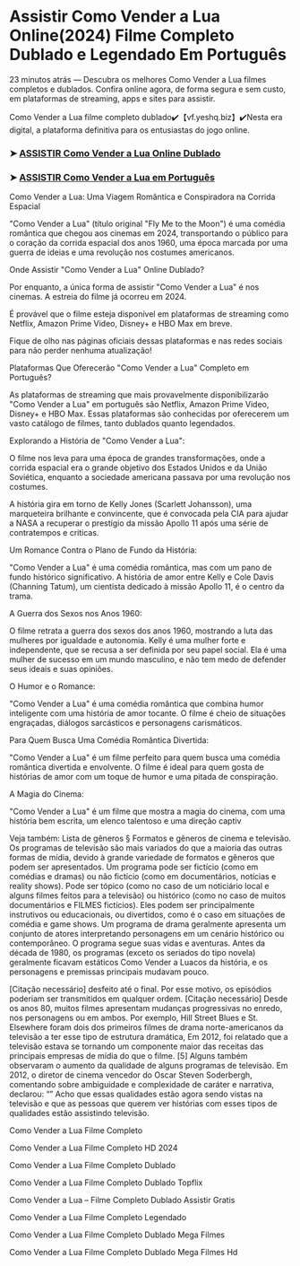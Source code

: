 # Assistir Como Vender a Lua Online(2024) Filme Completo Dublado e Legendado Em Português

23 minutos atrás — Descubra os melhores Como Vender a Lua filmes completos e dublados. Confira online agora, de forma segura e sem custo, em plataformas de streaming, apps e sites para assistir.

Como Vender a Lua filme completo dublado✔️【vf.yeshq.biz】✔️Nesta era digital, a plataforma definitiva para os entusiastas do jogo online.


### ➤ [ASSISTIR Como Vender a Lua Online Dublado](https://vf.yeshq.biz/pt/movie/956842)

### ➤ [ASSISTIR Como Vender a Lua em Português](https://vf.yeshq.biz/pt/movie/956842)

Como Vender a Lua: Uma Viagem Romântica e Conspiradora na Corrida Espacial

"Como Vender a Lua" (título original "Fly Me to the Moon") é uma comédia romântica que chegou aos cinemas em 2024, transportando o público para o coração da corrida espacial dos anos 1960, uma época marcada por uma guerra de ideias e uma revolução nos costumes americanos.

Onde Assistir "Como Vender a Lua" Online Dublado?

Por enquanto, a única forma de assistir "Como Vender a Lua" é nos cinemas. A estreia do filme já ocorreu em 2024.

É provável que o filme esteja disponível em plataformas de streaming como Netflix, Amazon Prime Video, Disney+ e HBO Max em breve.

Fique de olho nas páginas oficiais dessas plataformas e nas redes sociais para não perder nenhuma atualização!

Plataformas Que Oferecerão "Como Vender a Lua" Completo em Português?

As plataformas de streaming que mais provavelmente disponibilizarão "Como Vender a Lua" em português são Netflix, Amazon Prime Video, Disney+ e HBO Max. Essas plataformas são conhecidas por oferecerem um vasto catálogo de filmes, tanto dublados quanto legendados.

Explorando a História de "Como Vender a Lua":

O filme nos leva para uma época de grandes transformações, onde a corrida espacial era o grande objetivo dos Estados Unidos e da União Soviética, enquanto a sociedade americana passava por uma revolução nos costumes.

A história gira em torno de Kelly Jones (Scarlett Johansson), uma marqueteira brilhante e convincente, que é convocada pela CIA para ajudar a NASA a recuperar o prestígio da missão Apollo 11 após uma série de contratempos e criticas.

Um Romance Contra o Plano de Fundo da História:

"Como Vender a Lua" é uma comédia romântica, mas com um pano de fundo histórico significativo. A história de amor entre Kelly e Cole Davis (Channing Tatum), um cientista dedicado à missão Apollo 11, é o centro da trama.

A Guerra dos Sexos nos Anos 1960:

O filme retrata a guerra dos sexos dos anos 1960, mostrando a luta das mulheres por igualdade e autonomia. Kelly é uma mulher forte e independente, que se recusa a ser definida por seu papel social. Ela é uma mulher de sucesso em um mundo masculino, e não tem medo de defender seus ideais e suas opiniões.

O Humor e o Romance:

"Como Vender a Lua" é uma comédia romântica que combina humor inteligente com uma história de amor tocante. O filme é cheio de situações engraçadas, diálogos sarcásticos e personagens carismáticos.

Para Quem Busca Uma Comédia Romântica Divertida:

"Como Vender a Lua" é um filme perfeito para quem busca uma comédia romântica divertida e envolvente. O filme é ideal para quem gosta de histórias de amor com um toque de humor e uma pitada de conspiração.

A Magia do Cinema:

"Como Vender a Lua" é um filme que mostra a magia do cinema, com uma história bem escrita, um elenco talentoso e uma direção captiv



Veja também: Lista de gêneros § Formatos e gêneros de cinema e televisão. Os programas de televisão são mais variados do que a maioria das outras formas de mídia, devido à grande variedade de formatos e gêneros que podem ser apresentados. Um programa pode ser fictício (como em comédias e dramas) ou não fictício (como em documentários, notícias e reality shows). Pode ser tópico (como no caso de um noticiário local e alguns filmes feitos para a televisão) ou histórico (como no caso de muitos documentários e FILMES fictícios). Eles podem ser principalmente instrutivos ou educacionais, ou divertidos, como é o caso em situações de comédia e game shows. Um programa de drama geralmente apresenta um conjunto de atores interpretando personagens em um cenário histórico ou contemporâneo. O programa segue suas vidas e aventuras. Antes da década de 1980, os programas (exceto os seriados do tipo novela) geralmente ficavam estáticos Como Vender a Luacos da história, e os personagens e premissas principais mudavam pouco.

[Citação necessário] desfeito até o final. Por esse motivo, os episódios poderiam ser transmitidos em qualquer ordem. [Citação necessário] Desde os anos 80, muitos filmes apresentam mudanças progressivas no enredo, nos personagens ou em ambos. Por exemplo, Hill Street Blues e St. Elsewhere foram dois dos primeiros filmes de drama norte-americanos da televisão a ter esse tipo de estrutura dramática, Em 2012, foi relatado que a televisão estava se tornando um componente maior das receitas das principais empresas de mídia do que o filme. [5] Alguns também observaram o aumento da qualidade de alguns programas de televisão. Em 2012, o diretor de cinema vencedor do Oscar Steven Soderbergh, comentando sobre ambiguidade e complexidade de caráter e narrativa, declarou: “” Acho que essas qualidades estão agora sendo vistas na televisão e que as pessoas que querem ver histórias com esses tipos de qualidades estão assistindo televisão.

Como Vender a Lua Filme Completo

Como Vender a Lua Filme Completo HD 2024

Como Vender a Lua Filme Completo Dublado

Como Vender a Lua Filme Completo Dublado Topflix

Como Vender a Lua – Filme Completo Dublado Assistir Gratis

Como Vender a Lua Filme Completo Legendado

Como Vender a Lua Filme Completo Dublado Mega Filmes

Como Vender a Lua Filme Completo Dublado Mega Filmes Hd
